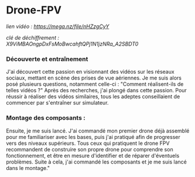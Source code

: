 # Drone-FPV
*lien vidéo : https://mega.nz/file/nHZzgCyY*

*clé de déchiffrement : X9ViMBAOngpDxFsMoBwcahftQPj1N1jzNRa_A2SBDT0*
### Découverte et entraînement 

J'ai découvert cette passion en visionnant des vidéos sur les réseaux sociaux, mettant en scène des prises de vue aériennes. Je me suis alors posé plusieurs questions, notamment celle-ci : "Comment réalisent-ils de telles vidéos ?" Après des recherches, j'ai plongé dans cette passion. Pour réussir à réaliser des vidéos similaires, tous les adeptes conseillaient de commencer par s'entraîner sur simulateur.

### Montage des composants :

Ensuite, je me suis lancé. J'ai commandé mon premier drone déjà assemblé pour me familiariser avec les bases, puis j'ai pratiqué afin de progresser vers des niveaux supérieurs. Tous ceux qui pratiquent le drone FPV recommandent de construire son propre drone pour comprendre son fonctionnement, et être en mesure d'identifier et de réparer d'éventuels problèmes. Suite à cela, j'ai commandé les composants et je me suis lancé dans le montage."

